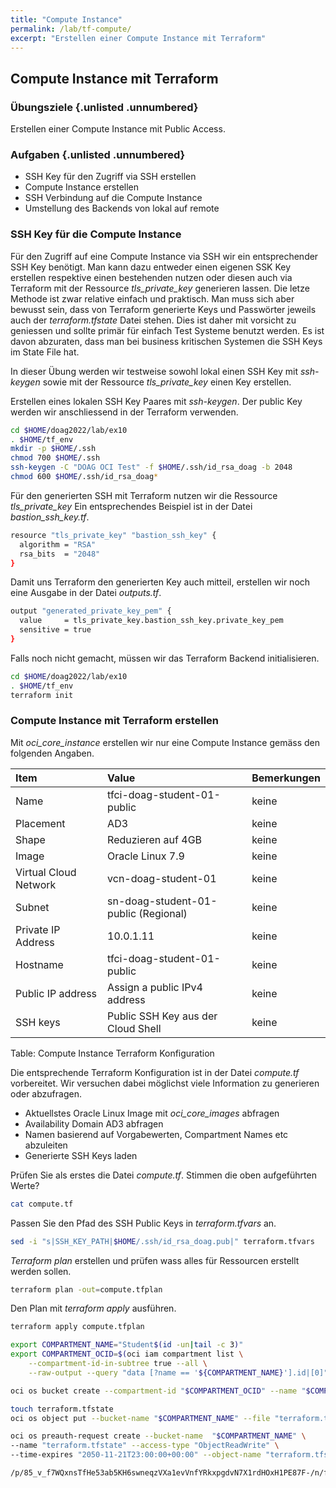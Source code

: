 ```yaml
---
title: "Compute Instance"
permalink: /lab/tf-compute/
excerpt: "Erstellen einer Compute Instance mit Terraform"
---
```


<!-- markdownlint-disable MD013 -->
<!-- markdownlint-disable MD025 -->
<!-- markdownlint-disable MD033 -->
<!-- markdownlint-disable MD041 -->
## Compute Instance mit Terraform

### Übungsziele {.unlisted .unnumbered}

Erstellen einer Compute Instance mit Public Access.

### Aufgaben {.unlisted .unnumbered}

- SSH Key für den Zugriff via SSH erstellen
- Compute Instance erstellen
- SSH Verbindung auf die Compute Instance
- Umstellung des Backends von lokal auf remote

### SSH Key für die Compute Instance

Für den Zugriff auf eine Compute Instance via SSH wir ein entsprechender SSH Key
benötigt. Man kann dazu entweder einen eigenen SSK Key erstellen respektive einen
bestehenden nutzen oder diesen auch via Terraform mit der Ressource *tls_private_key*
generieren lassen. Die letze Methode ist zwar relative einfach und praktisch.
Man muss sich aber bewusst sein, dass von Terraform generierte Keys und Passwörter
jeweils auch der *terraform.tfstate* Datei stehen. Dies ist daher mit vorsicht zu
geniessen und sollte primär für einfach Test Systeme benutzt werden. Es ist
davon abzuraten, dass man bei business kritischen Systemen die SSH Keys im
State File hat.

In dieser Übung werden wir testweise sowohl lokal einen SSH Key mit *ssh-keygen*
sowie mit der Ressource *tls_private_key* einen Key erstellen.

Erstellen eines lokalen SSH Key Paares mit *ssh-keygen*. Der public Key werden
wir anschliessend in der Terraform verwenden.

```bash
cd $HOME/doag2022/lab/ex10
. $HOME/tf_env
mkdir -p $HOME/.ssh
chmod 700 $HOME/.ssh
ssh-keygen -C "DOAG OCI Test" -f $HOME/.ssh/id_rsa_doag -b 2048
chmod 600 $HOME/.ssh/id_rsa_doag*
```

Für den generierten SSH mit Terraform nutzen wir die Ressource *tls_private_key*
Ein entsprechendes Beispiel ist in der Datei *bastion_ssh_key.tf*.

```bash
resource "tls_private_key" "bastion_ssh_key" {
  algorithm = "RSA"
  rsa_bits  = "2048"
}
```

Damit uns Terraform den generierten Key auch mitteil, erstellen wir noch eine
Ausgabe in der Datei *outputs.tf*.

```bash
output "generated_private_key_pem" {
  value     = tls_private_key.bastion_ssh_key.private_key_pem
  sensitive = true
}
```

Falls noch nicht gemacht, müssen wir das Terraform Backend initialisieren.

```bash
cd $HOME/doag2022/lab/ex10
. $HOME/tf_env
terraform init
```

### Compute Instance mit Terraform erstellen

Mit *oci_core_instance* erstellen wir nur eine Compute Instance gemäss den
folgenden Angaben.

| Item                         | Value                                | Bemerkungen  |
|:-----------------------------|:-------------------------------------|:-------------|
| Name                         | tfci-doag-student-01-public          | keine        |
| Placement                    | AD3                                  | keine        |
| Shape                        | Reduzieren auf 4GB                   | keine        |
| Image                        | Oracle Linux 7.9                     | keine        |
| Virtual Cloud Network        | vcn-doag-student-01                  | keine        |
| Subnet                       | sn-doag-student-01-public (Regional) | keine        |
| Private IP Address           | 10.0.1.11                            | keine        |
| Hostname                     | tfci-doag-student-01-public          | keine        |
| Public IP address            | Assign a public IPv4 address         | keine        |
| SSH keys                     | Public SSH Key aus der Cloud Shell   | keine        |

Table: Compute Instance Terraform Konfiguration

Die entsprechende Terraform Konfiguration ist in der Datei *compute.tf* vorbereitet.
Wir versuchen dabei möglichst viele Information zu generieren oder abzufragen.

- Aktuellstes Oracle Linux Image mit *oci_core_images* abfragen
- Availability Domain AD3 abfragen
- Namen basierend auf Vorgabewerten, Compartment Names etc abzuleiten
- Generierte SSH Keys laden

Prüfen Sie als erstes die Datei *compute.tf*. Stimmen die oben aufgeführten Werte?

```bash
cat compute.tf
```

Passen Sie den Pfad des SSH Public Keys in *terraform.tfvars* an.

```bash
sed -i "s|SSH_KEY_PATH|$HOME/.ssh/id_rsa_doag.pub|" terraform.tfvars
```

*Terraform plan* erstellen und prüfen wass alles für Ressourcen erstellt werden
sollen.

```bash
terraform plan -out=compute.tfplan
```

Den Plan mit *terraform apply* ausführen.

```bash
terraform apply compute.tfplan
```

```bash
export COMPARTMENT_NAME="Student$(id -un|tail -c 3)"
export COMPARTMENT_OCID=$(oci iam compartment list \
    --compartment-id-in-subtree true --all \
    --raw-output --query "data [?name == '${COMPARTMENT_NAME}'].id|[0]")

oci os bucket create --compartment-id "$COMPARTMENT_OCID" --name "$COMPARTMENT_NAME"

touch terraform.tfstate
oci os object put --bucket-name "$COMPARTMENT_NAME" --file "terraform.tfstate"

oci os preauth-request create --bucket-name  "$COMPARTMENT_NAME" \
--name "terraform.tfstate" --access-type "ObjectReadWrite" \
--time-expires "2050-11-21T23:00:00+00:00" --object-name "terraform.tfstate"

/p/85_v_f7WQxnsTfHe53ab5KH6swneqzVXa1evVnfYRkxpgdvN7X1rdHOxH1PE87F-/n/frxplqvlwvmz/b/Student01/o/terraform.tfstate
```

